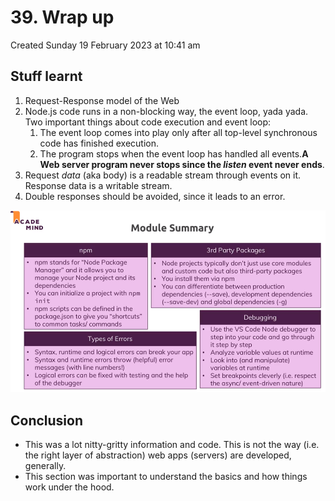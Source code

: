 # 39. Wrap up
Created Sunday 19 February 2023 at 10:41 am

## Stuff learnt
1. Request-Response model of the Web
2. Node.js code runs in a non-blocking way, the event loop, yada yada. Two important things about code execution and event loop:
	1. The event loop comes into play only after all top-level synchronous code has finished execution.
	2. The program stops when the event loop has handled all events.**A Web server program never stops since the _listen_ event never ends**.
4. Request *data* (aka body) is a readable stream through events on it. Response data is a writable stream.
5. Double responses should be avoided, since it leads to an error.

![](../../../../assets/Pasted%20image%2020230216074600.png)


## Conclusion
- This was a lot nitty-gritty information and code. This is not the way (i.e. the right layer of abstraction) web apps (servers) are developed, generally.
- This section was important to understand the basics and how things work under the hood.